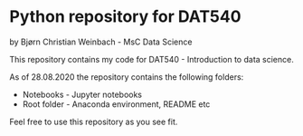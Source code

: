 # Python repository for DAT540

by Bjørn Christian Weinbach - MsC Data Science

This repository contains my code for DAT540 - Introduction to data science.

As of 28.08.2020 the repository contains the following folders:

* Notebooks - Jupyter notebooks
* Root folder - Anaconda environment, README etc

Feel free to use this repository as you see fit.

